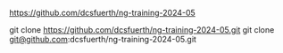 https://github.com/dcsfuerth/ng-training-2024-05

git clone https://github.com/dcsfuerth/ng-training-2024-05.git
git clone git@github.com:dcsfuerth/ng-training-2024-05.git
